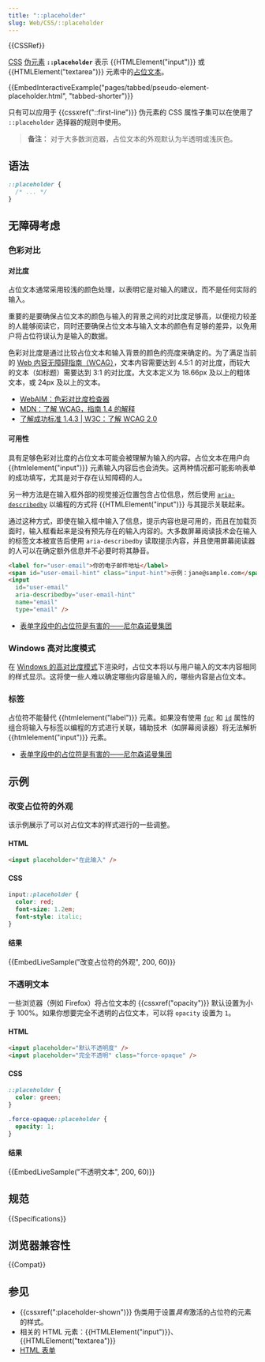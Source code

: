 ```yaml
---
title: "::placeholder"
slug: Web/CSS/::placeholder
---
```


{{CSSRef}}

[CSS](/zh-CN/docs/Web/CSS) [伪元素](/zh-CN/docs/Web/CSS/Pseudo-elements) **`::placeholder`** 表示 {{HTMLElement("input")}} 或 {{HTMLElement("textarea")}} 元素中的[占位文本](/zh-CN/docs/Web/HTML/Element/input#placeholder)。

{{EmbedInteractiveExample("pages/tabbed/pseudo-element-placeholder.html", "tabbed-shorter")}}

只有可以应用于 {{cssxref("::first-line")}} 伪元素的 CSS 属性子集可以在使用了 `::placeholder` 选择器的规则中使用。

> **备注：** 对于大多数浏览器，占位文本的外观默认为半透明或浅灰色。

## 语法

```css
::placeholder {
  /* ... */
}
```

## 无障碍考虑

### 色彩对比

#### 对比度

占位文本通常采用较浅的颜色处理，以表明它是对输入的建议，而不是任何实际的输入。

重要的是要确保占位文本的颜色与输入的背景之间的对比度足够高，以便视力较差的人能够阅读它，同时还要确保占位文本与输入文本的颜色有足够的差异，以免用户将占位符误认为是输入的数据。

色彩对比度是通过比较占位文本和输入背景的颜色的亮度来确定的。为了满足当前的 [Web 内容无障碍指南（WCAG）](https://www.w3.org/WAI/standards-guidelines/wcag/)，文本内容需要达到 4.5:1 的对比度，而较大的文本（如标题）需要达到 3:1 的对比度。大文本定义为 18.66px 及以上的粗体文本，或 24px 及以上的文本。

- [WebAIM：色彩对比度检查器](https://webaim.org/resources/contrastchecker/)
- [MDN：了解 WCAG，指南 1.4 的解释](/zh-CN/docs/Web/Accessibility/Understanding_WCAG/Perceivable#指南_1.4：使用户更容易看到和听到内容，包括将前景与背景区分开)
- [了解成功标准 1.4.3 | W3C：了解 WCAG 2.0](https://www.w3.org/TR/UNDERSTANDING-WCAG20/visual-audio-contrast-contrast.html)

#### 可用性

具有足够色彩对比度的占位文本可能会被理解为输入的内容。占位文本在用户向 {{htmlelement("input")}} 元素输入内容后也会消失。这两种情况都可能影响表单的成功填写，尤其是对于存在认知障碍的人。

另一种方法是在输入框外部的视觉接近位置包含占位信息，然后使用 [`aria-describedby`](/zh-CN/docs/Web/Accessibility/ARIA/Attributes/aria-describedby) 以编程的方式将 {{HTMLElement("input")}} 与其提示关联起来。

通过这种方式，即使在输入框中输入了信息，提示内容也是可用的，而且在加载页面时，输入框看起来是没有预先存在的输入内容的。大多数屏幕阅读技术会在输入的标签文本被宣告后使用 `aria-describedby` 读取提示内容，并且使用屏幕阅读器的人可以在确定额外信息并不必要时将其静音。

```html
<label for="user-email">你的电子邮件地址</label>
<span id="user-email-hint" class="input-hint">示例：jane@sample.com</span>
<input
  id="user-email"
  aria-describedby="user-email-hint"
  name="email"
  type="email" />
```

- [表单字段中的占位符是有害的——尼尔森诺曼集团](https://www.nngroup.com/articles/form-design-placeholders/)

### Windows 高对比度模式

在 [Windows 的高对比度模式](https://www.smashingmagazine.com/2022/06/guide-windows-high-contrast-mode/)下渲染时，占位文本将以与用户输入的文本内容相同的样式显示。这将使一些人难以确定哪些内容是输入的，哪些内容是占位文本。

### 标签

占位符不能替代 {{htmlelement("label")}} 元素。如果没有使用 [`for`](/zh-CN/docs/Web/HTML/Element/label#for) 和 [`id`](/zh-CN/docs/Web/HTML/Global_attributes#id) 属性的组合将输入与标签以编程的方式进行关联，辅助技术（如屏幕阅读器）将无法解析 {{htmlelement("input")}} 元素。

- [表单字段中的占位符是有害的——尼尔森诺曼集团](https://www.nngroup.com/articles/form-design-placeholders/)

## 示例

### 改变占位符的外观

该示例展示了可以对占位文本的样式进行的一些调整。

#### HTML

```html
<input placeholder="在此输入" />
```

#### CSS

```css
input::placeholder {
  color: red;
  font-size: 1.2em;
  font-style: italic;
}
```

#### 结果

{{EmbedLiveSample("改变占位符的外观", 200, 60)}}

### 不透明文本

一些浏览器（例如 Firefox）将占位文本的 {{cssxref("opacity")}} 默认设置为小于 100%。如果你想要完全不透明的占位文本，可以将 `opacity` 设置为 `1`。

#### HTML

```html
<input placeholder="默认不透明度" />
<input placeholder="完全不透明" class="force-opaque" />
```

#### CSS

```css
::placeholder {
  color: green;
}

.force-opaque::placeholder {
  opacity: 1;
}
```

#### 结果

{{EmbedLiveSample("不透明文本", 200, 60)}}

## 规范

{{Specifications}}

## 浏览器兼容性

{{Compat}}

## 参见

- {{cssxref(":placeholder-shown")}} 伪类用于设置*具有*激活的占位符的元素的样式。
- 相关的 HTML 元素：{{HTMLElement("input")}}、{{HTMLElement("textarea")}}
- [HTML 表单](/zh-CN/docs/Learn/Forms)
